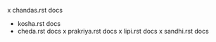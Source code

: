 x chandas.rst docs
- kosha.rst docs
- cheda.rst docs
x prakriya.rst docs
x lipi.rst docs
x sandhi.rst docs
